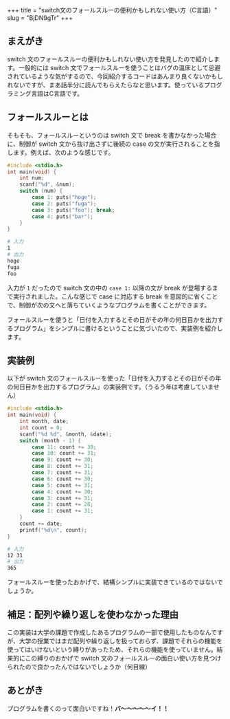 +++
title = "switch文のフォールスルーの便利かもしれない使い方（C言語）"
slug = "BjDN9gTr"
+++

## まえがき

switch 文のフォールスルーの便利かもしれない使い方を発見したので紹介します。一般的には switch 文でフォールスルーを使うことはバグの温床として忌避されているような気がするので、今回紹介するコードはあんまり良くないかもしれないですが、まあ話半分に読んでもらえたらなと思います。使っているプログラミング言語はC言語です。

## フォールスルーとは

そもそも、フォールスルーというのは switch 文で break を書かなかった場合に、制御が switch 文から抜け出さずに後続の case の文が実行されることを指します。例えば、次のような感じです。

```c
#include <stdio.h>
int main(void) {
    int num;
    scanf("%d", &num);
    switch (num) {
        case 1: puts("hoge");
        case 2: puts("fuga");
        case 3: puts("foo"); break;
        case 4: puts("bar");
    }
}
```

```bash
# 入力
1
# 出力
hoge
fuga
foo
```

入力が `1` だったので switch 文の中の `case 1:` 以降の文が break が登場するまで実行されました。こんな感じで case に対応する break を意図的に省くことで、制御が次の文へと落ちていくようなプログラムを書くことができます。

フォールスルーを使うと「日付を入力するとその日がその年の何日目かを出力するプログラム」をシンプルに書けるということに気づいたので、実装例を紹介します。


## 実装例

以下が switch 文のフォールスルーを使った「日付を入力するとその日がその年の何日目かを出力するプログラム」の実装例です。（うるう年は考慮していません）

```c
#include <stdio.h>
int main(void) {
    int month, date;
    int count = 0;
    scanf("%d %d", &month, &date);
    switch (month - 1) {
        case 11: count += 30;
        case 10: count += 31;
        case 9: count += 30;
        case 8: count += 31;
        case 7: count += 31;
        case 6: count += 30;
        case 5: count += 31;
        case 4: count += 30;
        case 3: count += 31;
        case 2: count += 28;
        case 1: count += 31;
    }
    count += date;
    printf("%d\n", count);
}
```

```bash
# 入力
12 31
# 出力
365
```

フォールスルーを使ったおかげで、結構シンプルに実装できているのではないでしょうか。

## 補足：配列や繰り返しを使わなかった理由

この実装は大学の課題で作成したあるプログラムの一部で使用したものなんですが、大学の授業ではまだ配列や繰り返しを扱っておらず、課題でそれらの機能を使ってはいけないという縛りがあったため、それらの機能を使っていません。結果的にこの縛りのおかげで switch 文のフォールスルーの面白い使い方を見つけられたので良かったんではないでしょうか（何目線）


## あとがき

プログラムを書くのって面白いですね！**バ～～～～～イ！！**
